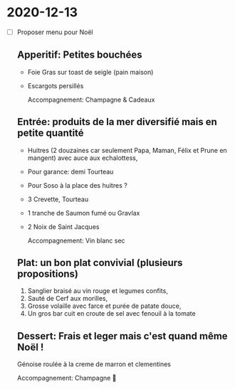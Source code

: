 # 2020-12-13

- [ ] Proposer menu pour Noël

    ## Apperitif: Petites bouchées
    
    - Foie Gras sur toast de seigle (pain maison)
    - Escargots persillés
    
      Accompagnement: Champagne & Cadeaux
    
    ## Entrée: produits de la mer diversifié mais en petite quantité
    
    - Huitres (2 douzaines car seulement Papa, Maman, Félix et Prune en mangent) avec auce aux echalottess,
    - Pour garance: demi Tourteau
    - Pour Soso à la place des huitres ?
    - 3 Crevette, Tourteau
    - 1 tranche de Saumon fumé ou Gravlax
    - 2 Noix de Saint Jacques
        
      Accompagnement: Vin blanc sec
  
    ## Plat: un bon plat convivial (plusieurs propositions)
        
    1. Sanglier braisé au vin rouge et legumes confits,
    2. Sauté de Cerf aux morilles,
    3. Grosse volaille avec farce et purée de patate douce,
    4. Un gros bar cuit en croute de sel avec fenouil à la tomate
    
    ## Dessert: Frais et leger mais c'est quand même Noël !
        
    Génoise roulée à la creme de marron et clementines
            
    Accompagnement: Champagne 🍾